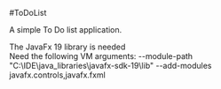#ToDoList

A simple To Do list application.

The JavaFx 19 library is needed <br>
Need the following VM arguments: --module-path "C:\IDE\java_libraries\javafx-sdk-19\lib" --add-modules javafx.controls,javafx.fxml <br>


